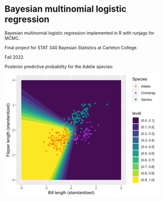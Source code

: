 # Bayesian multinomial logistic regression

Bayesian multinomial logistic regression implemented in R with runjags for MCMC. 

Final project for STAT 340 Bayesian Statistics at Carleton College. 

Fall 2022.

Posterior predictive probability for the Adelie species:

![](media/posterior_predictive_adelie.png)
